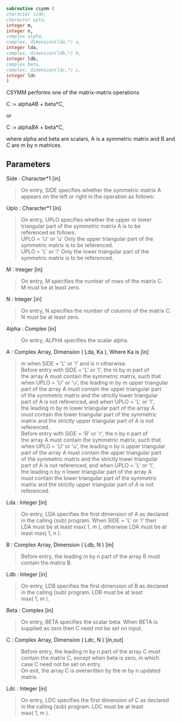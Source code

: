 ```fortran  
subroutine csymm (  
character side,  
character uplo,  
integer m,  
integer n,  
complex alpha,  
complex, dimension(lda,*) a,  
integer lda,  
complex, dimension(ldb,*) b,  
integer ldb,  
complex beta,  
complex, dimension(ldc,*) c,  
integer ldc  
)  
```  
  
CSYMM  performs one of the matrix-matrix operations  
  
C := alpha*A*B + beta*C,  
  
or  
  
C := alpha*B*A + beta*C,  
  
where  alpha and beta are scalars, A is a symmetric matrix and  B and  
C are m by n matrices.  
  
## Parameters  
Side : Character*1 [in]  
> On entry,  SIDE  specifies whether  the  symmetric matrix  A  
> appears on the  left or right  in the  operation as follows:  
  
Uplo : Character*1 [in]  
> On  entry,   UPLO  specifies  whether  the  upper  or  lower  
> triangular  part  of  the  symmetric  matrix   A  is  to  be  
> referenced as follows:  
> UPLO = 'U' or 'u'   Only the upper triangular part of the  
> symmetric matrix is to be referenced.  
> UPLO = 'L' or 'l'   Only the lower triangular part of the  
> symmetric matrix is to be referenced.  
  
M : Integer [in]  
> On entry,  M  specifies the number of rows of the matrix  C.  
> M  must be at least zero.  
  
N : Integer [in]  
> On entry, N specifies the number of columns of the matrix C.  
> N  must be at least zero.  
  
Alpha : Complex [in]  
> On entry, ALPHA specifies the scalar alpha.  
  
A : Complex Array, Dimension ( Lda, Ka ), Where Ka is [in]  
> m  when  SIDE = 'L' or 'l'  and is n  otherwise.  
> Before entry  with  SIDE = 'L' or 'l',  the  m by m  part of  
> the array  A  must contain the  symmetric matrix,  such that  
> when  UPLO = 'U' or 'u', the leading m by m upper triangular  
> part of the array  A  must contain the upper triangular part  
> of the  symmetric matrix and the  strictly  lower triangular  
> part of  A  is not referenced,  and when  UPLO = 'L' or 'l',  
> the leading  m by m  lower triangular part  of the  array  A  
> must  contain  the  lower triangular part  of the  symmetric  
> matrix and the  strictly upper triangular part of  A  is not  
> referenced.  
> Before entry  with  SIDE = 'R' or 'r',  the  n by n  part of  
> the array  A  must contain the  symmetric matrix,  such that  
> when  UPLO = 'U' or 'u', the leading n by n upper triangular  
> part of the array  A  must contain the upper triangular part  
> of the  symmetric matrix and the  strictly  lower triangular  
> part of  A  is not referenced,  and when  UPLO = 'L' or 'l',  
> the leading  n by n  lower triangular part  of the  array  A  
> must  contain  the  lower triangular part  of the  symmetric  
> matrix and the  strictly upper triangular part of  A  is not  
> referenced.  
  
Lda : Integer [in]  
> On entry, LDA specifies the first dimension of A as declared  
> in the  calling (sub) program. When  SIDE = 'L' or 'l'  then  
> LDA must be at least  max( 1, m ), otherwise  LDA must be at  
> least max( 1, n ).  
  
B : Complex Array, Dimension ( Ldb, N ) [in]  
> Before entry, the leading  m by n part of the array  B  must  
> contain the matrix B.  
  
Ldb : Integer [in]  
> On entry, LDB specifies the first dimension of B as declared  
> in  the  calling  (sub)  program.   LDB  must  be  at  least  
> max( 1, m ).  
  
Beta : Complex [in]  
> On entry,  BETA  specifies the scalar  beta.  When  BETA  is  
> supplied as zero then C need not be set on input.  
  
C : Complex Array, Dimension ( Ldc, N ) [in,out]  
> Before entry, the leading  m by n  part of the array  C must  
> contain the matrix  C,  except when  beta  is zero, in which  
> case C need not be set on entry.  
> On exit, the array  C  is overwritten by the  m by n updated  
> matrix.  
  
Ldc : Integer [in]  
> On entry, LDC specifies the first dimension of C as declared  
> in  the  calling  (sub)  program.   LDC  must  be  at  least  
> max( 1, m ).  
  
